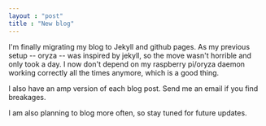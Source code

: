 ```yaml
---
layout : "post"
title : "New blog"
---
```



I'm finally migrating my blog to Jekyll and github pages. As my previous setup -- oryza -- was inspired by jekyll, so the move wasn't horrible and only took a day. I now don't depend on my raspberry pi/oryza daemon working correctly all the times anymore, which is a good thing.

I also have an amp version of each blog post. Send me an email if you find  breakages.

I am also planning to blog more often, so stay tuned for future updates.
